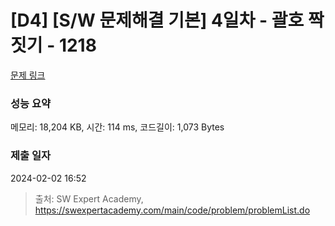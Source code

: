 # [D4] [S/W 문제해결 기본] 4일차 - 괄호 짝짓기 - 1218 

[문제 링크](https://swexpertacademy.com/main/code/problem/problemDetail.do?contestProbId=AV14eWb6AAkCFAYD) 

### 성능 요약

메모리: 18,204 KB, 시간: 114 ms, 코드길이: 1,073 Bytes

### 제출 일자

2024-02-02 16:52



> 출처: SW Expert Academy, https://swexpertacademy.com/main/code/problem/problemList.do